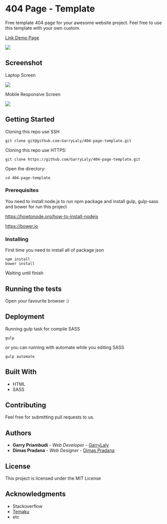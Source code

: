 # 404 Page - Template

Free template 404 page for your awesome website project. Feel free to use this template with your own custom.

[Link Demo Page](http://404-page-template.temaku.co.id)

![](http://temaku.co.id/uploads/products/404-page-template.jpg)

## Screenshot

Laptop Screen

![](http://temaku.co.id/uploads/products/404-page-template-screenshot-laptop-1.png)

Mobile Responsive Screen

![](http://temaku.co.id/uploads/products/404-page-template-screenshot-phone-1.png)

## Getting Started

Cloning this repo use SSH
```
git clone git@github.com:GarryLaly/404-page-template.git
```

Cloning this repo use HTTPS:
```
git clone https://github.com/GarryLaly/404-page-template.git
```

Open the directory:
```
cd 404-page-template
```

### Prerequisites

You need to install node.js to run npm package and install gulp, gulp-sass and bower for run this project

https://howtonode.org/how-to-install-nodejs

https://bower.io

### Installing

First time you need to install all of package json

```
npm install
bower install
```

Waiting until finish

## Running the tests

Open your favourite browser :)

## Deployment

Running gulp task for compile SASS
```
gulp
```
or you can running with automate while you editing SASS
```
gulp automate
```

## Built With

* HTML
* SASS

## Contributing

Feel free for submitting pull requests to us.

## Authors

* **Garry Priambudi** - *Web Developer* - [GarryLaly](https://github.com/GarryLaly)
* **Dimas Pradana** - *Web Designer* - [Dimas Pradana](https://www.facebook.com/sha.dow.5836711)

## License

This project is licensed under the MIT License

## Acknowledgments

* Stackoverflow
* [Temaku](http://temaku.co.id)
* etc
